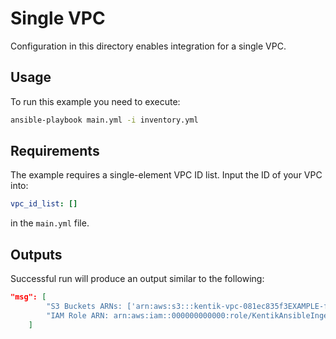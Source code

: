# Single VPC

Configuration in this directory enables integration for a single VPC.

## Usage

To run this example you need to execute:
```bash
ansible-playbook main.yml -i inventory.yml
```

## Requirements

The example requires a single-element VPC ID list. Input the ID of your VPC into:
```yaml
vpc_id_list: []
```

in the `main.yml` file.

## Outputs

Successful run will produce an output similar to the following:
```json
"msg": [
        "S3 Buckets ARNs: ['arn:aws:s3:::kentik-vpc-081ec835f3EXAMPLE-flow-logs']",
        "IAM Role ARN: arn:aws:iam::000000000000:role/KentikAnsibleIngestRole"
    ]
```

